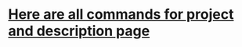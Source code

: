 # [Here are all commands for project and description page](https://github.com/JakubTabor/Django_discord_like_project/tree/discord_like_website/Description)
